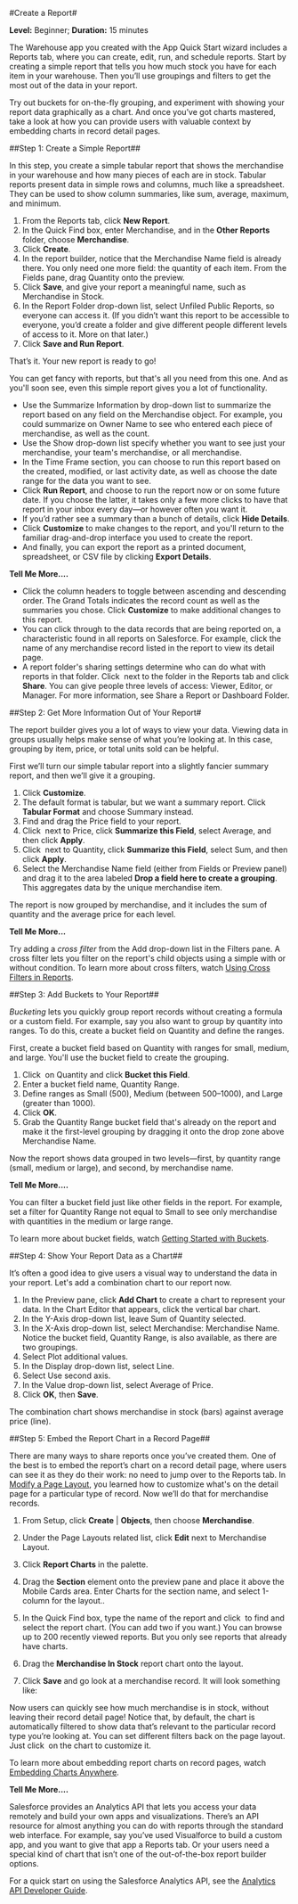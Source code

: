 #Create a Report#

**Level:** Beginner; **Duration:** 15 minutes

The Warehouse app you created with the App Quick Start wizard includes a Reports tab, where you can create, edit, run, and schedule reports. Start by creating a simple report that tells you how much stock you have for each item in your warehouse. Then you’ll use groupings and filters to get the most out of the data in your report.

Try out buckets for on-the-fly grouping, and experiment with showing your report data graphically as a chart. And once you’ve got charts mastered, take a look at how you can provide users with valuable context by embedding charts in record detail pages.


##Step 1: Create a Simple Report##

In this step, you create a simple tabular report that shows the merchandise in your warehouse and how many pieces of each are in stock. Tabular reports present data in simple rows and columns, much like a spreadsheet. They can be used to show column summaries, like sum, average, maximum, and minimum.

1. From the Reports tab, click **New Report**.
2. In the Quick Find box, enter Merchandise, and in the **Other Reports** folder, choose **Merchandise**.
3. Click **Create**.
4. In the report builder, notice that the Merchandise Name field is already there. You only need one more field: the quantity of each item. From the Fields pane, drag Quantity onto the preview.
5. Click **Save**, and give your report a meaningful name, such as Merchandise in Stock.
6. In the Report Folder drop-down list, select Unfiled Public Reports, so everyone can access it. (If you didn’t want this report to be accessible to everyone, you’d create a folder and give different people different levels of access to it. More on that later.)
7. Click **Save and Run Report**.

That’s it. Your new report is ready to go!

You can get fancy with reports, but that's all you need from this one. And as you'll soon see, even this simple report gives you a lot of functionality.

- Use the Summarize Information by drop-down list to summarize the report based on any field on the Merchandise object. For example, you could summarize on Owner Name to see who entered each piece of merchandise, as well as the count.
- Use the Show drop-down list specify whether you want to see just your merchandise, your team's merchandise, or all merchandise.
- In the Time Frame section, you can choose to run this report based on the created, modified, or last activity date, as well as choose the date range for the data you want to see.
- Click **Run Report**, and choose to run the report now or on some future date. If you choose the latter, it takes only a few more clicks to have that report in your inbox every day—or however often you want it.
- If you’d rather see a summary than a bunch of details, click **Hide Details**.
- Click **Customize** to make changes to the report, and you'll return to the familiar drag-and-drop interface you used to create the report.
- And finally, you can export the report as a printed document, spreadsheet, or CSV file by clicking **Export Details**.

**Tell Me More....**

- Click the column headers to toggle between ascending and descending order. The Grand Totals indicates the record count as well as the summaries you chose. Click **Customize** to make additional changes to this report.
- You can click through to the data records that are being reported on, a characteristic found in all reports on Salesforce. For example, click the name of any merchandise record listed in the report to view its detail page.
- A report folder's sharing settings determine who can do what with reports in that folder. Click  next to the folder in the Reports tab and click **Share**. You can give people three levels of access: Viewer, Editor, or Manager. For more information, see Share a Report or Dashboard Folder.

##Step 2: Get More Information Out of Your Report#

The report builder gives you a lot of ways to view your data. Viewing data in groups usually helps make sense of what you’re looking at. In this case, grouping by item, price, or total units sold can be helpful.

First we’ll turn our simple tabular report into a slightly fancier summary report, and then we’ll give it a grouping.

1. Click **Customize**.
2. The default format is tabular, but we want a summary report. Click **Tabular Format** and choose Summary instead.
3. Find and drag the Price field to your report.
4. Click  next to Price, click **Summarize this Field**, select Average, and then click **Apply**.
5. Click  next to Quantity, click **Summarize this Field**, select Sum, and then click **Apply**.
6. Select the Merchandise Name field (either from Fields or Preview panel) and drag it to the area labeled **Drop a field here to create a grouping**. This aggregates data by the unique merchandise item.

The report is now grouped by merchandise, and it includes the sum of quantity and the average price for each level.

**Tell Me More...**

Try adding a _cross filter_ from the Add drop-down list in the Filters pane. A cross filter lets you filter on the report's child objects using a simple with or without condition. To learn more about cross filters, watch [Using Cross Filters in Reports](http://www.salesforce.com/_app/video/reports/help/cross_filters.jsp).


##Step 3: Add Buckets to Your Report##

_Bucketing_ lets you quickly group report records without creating a formula or a custom field. For example, say you also want to group by quantity into ranges. To do this, create a bucket field on Quantity and define the ranges.

First, create a bucket field based on Quantity with ranges for small, medium, and large. You'll use the bucket field to create the grouping.

1. Click  on Quantity and click **Bucket this Field**.
2. Enter a bucket field name, Quantity Range.
3. Define ranges as Small (500), Medium (between 500–1000), and Large (greater than 1000).
4. Click **OK**.
5. Grab the Quantity Range bucket field that's already on the report and make it the first-level grouping by dragging it onto the drop zone above Merchandise Name.

Now the report shows data grouped in two levels—first, by quantity range (small, medium or large), and second, by merchandise name.

**Tell Me More....**

You can filter a bucket field just like other fields in the report. For example, set a filter for Quantity Range not equal to Small to see only merchandise with quantities in the medium or large range.

To learn more about bucket fields, watch [Getting Started with Buckets](http://www.salesforce.com/_app/video/reports/help/bucketing.jsp).

##Step 4: Show Your Report Data as a Chart##

It’s often a good idea to give users a visual way to understand the data in your report. Let's add a combination chart to our report now.

1. In the Preview pane, click **Add Chart** to create a chart to represent your data. In the Chart Editor that appears, click the vertical bar chart.
2. In the Y-Axis drop-down list, leave Sum of Quantity selected.
3. In the X-Axis drop-down list, select Merchandise: Merchandise Name. Notice the bucket field, Quantity Range, is also available, as there are two groupings.
4. Select Plot additional values.
5. In the Display drop-down list, select Line.
6. Select Use second axis.
7. In the Value drop-down list, select Average of Price.
8. Click **OK**, then **Save**.

The combination chart shows merchandise in stock (bars) against average price (line).

##Step 5: Embed the Report Chart in a Record Page##

There are many ways to share reports once you’ve created them. One of the best is to embed the report’s chart on a record detail page, where users can see it as they do their work: no need to jump over to the Reports tab. In [Modify a Page Layout](file:///Users/mkorf/Documents/Content/page_layout_intro.htm#user_interface_intro), you learned how to customize what's on the detail page for a particular type of record. Now we’ll do that for merchandise records.

1. From Setup, click **Create** | **Objects**, then choose **Merchandise**.
2. Under the Page Layouts related list, click **Edit** next to Merchandise Layout.
3. Click **Report Charts** in the palette.  

4. Drag the **Section** element onto the preview pane and place it above the Mobile Cards area. Enter Charts for the section name, and select 1-column for the layout..
5. In the Quick Find box, type the name of the report and click  to find and select the report chart. (You can add two if you want.) You can browse up to 200 recently viewed reports. But you only see reports that already have charts.
6. Drag the **Merchandise In Stock** report chart onto the layout.
7. Click **Save** and go look at a merchandise record. It will look something like:  

Now users can quickly see how much merchandise is in stock, without leaving their record detail page! Notice that, by default, the chart is automatically filtered to show data that’s relevant to the particular record type you’re looking at. You can set different filters back on the page layout. Just click  on the chart to customize it.

To learn more about embedding report charts on record pages, watch [Embedding Charts Anywhere](http://www.salesforce.com/_app/video/reports/help/Showing_Report_Charts_on_Pages/).

**Tell Me More....**

Salesforce provides an Analytics API that lets you access your data remotely and build your own apps and visualizations. There’s an API resource for almost anything you can do with reports through the standard web interface. For example, say you’ve used Visualforce to build a custom app, and you want to give that app a Reports tab. Or your users need a special kind of chart that isn’t one of the out-of-the-box report builder options.

For a quick start on using the Salesforce Analytics API, see the [Analytics API Developer Guide](http://www.salesforce.com/us/developer/docs/api_analytics/salesforce_analytics_rest_api.pdf).
